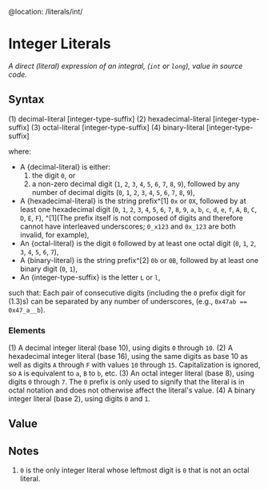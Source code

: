 @location: /literals/int/
# Integer Literals
*A direct (literal) expression of an integral, (`int` or `long`), value in source code.*

## Syntax
(1) decimal-literal [integer-type-suffix]
(2) hexadecimal-literal [integer-type-suffix]
(3) octal-literal [integer-type-suffix]
(4) binary-literal [integer-type-suffix]

where:
* A {decimal-literal} is either:
	1. the digit `0`, or
	2. a non-zero decimal digit (`1`, `2`, `3`, `4`, `5`, `6`, `7`, `8`, `9`),
followed by any number of decimal digits (`0`, `1`, `2`, `3`, `4`, `5`, `6`, `7`, `8`, `9`),
* A {hexadecimal-literal} is the string prefix^[1] `0x` or `0X`, followed by at least one hexadecimal digit (`0`, `1`, `2`, `3`, `4`, `5`, `6`, `7`, `8`, `9`, `a`, `b`, `c`, `d`, `e`, `f`, `A`, `B`, `C`, `D`, `E`, `F`),
^[1](The prefix itself is not composed of digits and therefore cannot have interleaved underscores; `0_x123` and `0x_123` are both invalid, for example),
* An {octal-literal} is the digit `0` followed by at least one octal digit (`0`, `1`, `2`, `3`, `4`, `5`, `6`, `7`),
* A {binary-literal} is the string prefix^[2] `0b` or `0B`, followed by at least one binary digit (`0`, `1`),
* An {integer-type-suffix} is the letter `L` or `l`,

such that:
Each pair of consecutive digits (including the `0` prefix digit for (1.3)s) can be separated by any number of underscores, (e.g., `0x47ab == 0x47_a__b`).

### Elements
(1) A decimal integer literal (base 10), using digits `0` through `10`.
(2) A hexadecimal integer literal (base 16), using the same digits as base 10 as well as digits `A` through `F` with values `10` through `15`. Capitalization is ignored, so `A` is equivalent to `a`, `B` to `b`, etc.
(3) An octal integer literal (base 8), using digits `0` through `7`. The `0` prefix is only used to signify that the literal is in octal notation and does not otherwise affect the literal's value.
(4) A binary integer literal (base 2), using digits `0` and `1`.

## Value


## Notes
1. `0` is the only integer literal whose leftmost digit is `0` that is not an octal literal.